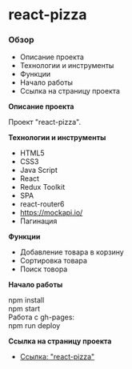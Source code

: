 # react-pizza

### Обзор

* Описание проекта
* Технологии и инструменты
* Функции
* Начало работы
* Cсылка на страницу проекта

**Описание проекта**

Проект "react-pizza".

**Технологии и инструменты**

* HTML5
* CSS3
* Java Script
* React
* Redux Toolkit
* SPA
* react-router6
* https://mockapi.io/
* Пагинация

**Функции**

* Добавление товара в корзину
* Сортировка товара
* Поиск товора

**Начало работы**

npm install <br/>
npm start <br/>
Работа с gh-pages:<br/>
npm run deploy <br/>

**Cсылка на страницу проекта**

* [Ссылка: "react-pizza"](https://mariyazakharova73.github.io/react-pizza/)